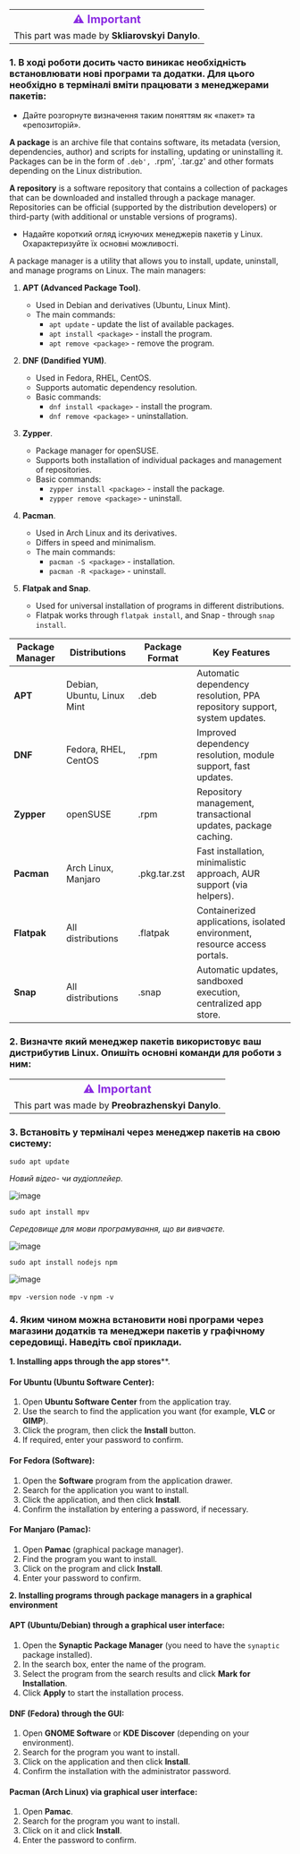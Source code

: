 <table>
  <tr>
    <th style="color:#8A2BE2; font-size:20px;">⚠ Important</th>
  </tr>
  <tr>
    <td>This part was made by <strong>Skliarovskyi Danylo</strong>.</td>
  </tr>
</table>

### 1. В ході роботи досить часто виникає необхідність встановлювати нові програми та додатки. Для цього необхідно в терміналі вміти працювати з менеджерами пакетів:

- Дайте розгорнуте визначення таким поняттям як «пакет» та «репозиторій».

**A package** is an archive file that contains software, its metadata (version, dependencies, author) and scripts for installing, updating or uninstalling it. Packages can be in the form of `.deb', `.rpm', `.tar.gz' and other formats depending on the Linux distribution.  

**A repository** is a software repository that contains a collection of packages that can be downloaded and installed through a package manager. Repositories can be official (supported by the distribution developers) or third-party (with additional or unstable versions of programs).  
 
- Надайте короткий огляд існуючих менеджерів пакетів у Linux. Охарактеризуйте їх основні можливості. 

A package manager is a utility that allows you to install, update, uninstall, and manage programs on Linux. The main managers:  

1. **APT (Advanced Package Tool)**.  
   - Used in Debian and derivatives (Ubuntu, Linux Mint).  
   - The main commands:  
     - `apt update` - update the list of available packages.  
     - `apt install <package>` - install the program.  
     - `apt remove <package>` - remove the program.  

2. **DNF (Dandified YUM)**.  
   - Used in Fedora, RHEL, CentOS.  
   - Supports automatic dependency resolution.  
   - Basic commands:  
     - `dnf install <package>` - install the program.  
     - `dnf remove <package>` - uninstallation.  

3. **Zypper**.  
   - Package manager for openSUSE.  
   - Supports both installation of individual packages and management of repositories.  
   - Basic commands:  
     - `zypper install <package>` - install the package.  
     - `zypper remove <package>` - uninstall.  

4. **Pacman**.  
   - Used in Arch Linux and its derivatives.  
   - Differs in speed and minimalism.  
   - The main commands:  
     - `pacman -S <package>` - installation.  
     - `pacman -R <package>` - uninstall.  

5. **Flatpak and Snap**.  
   - Used for universal installation of programs in different distributions.  
   - Flatpak works through `flatpak install`, and Snap - through `snap install`. 

| Package Manager | Distributions | Package Format | Key Features |
|----------------|--------------|---------------|--------------|
| **APT**  | Debian, Ubuntu, Linux Mint | .deb | Automatic dependency resolution, PPA repository support, system updates. |
| **DNF**  | Fedora, RHEL, CentOS | .rpm | Improved dependency resolution, module support, fast updates. |
| **Zypper** | openSUSE | .rpm | Repository management, transactional updates, package caching. |
| **Pacman** | Arch Linux, Manjaro | .pkg.tar.zst | Fast installation, minimalistic approach, AUR support (via helpers). |
| **Flatpak** | All distributions | .flatpak | Containerized applications, isolated environment, resource access portals. |
| **Snap** | All distributions | .snap | Automatic updates, sandboxed execution, centralized app store. |

### 2. Визначте який менеджер пакетів використовує ваш дистрибутив Linux. Опишіть основні команди для роботи з ним:

<table>
  <tr>
    <th style="color:#8A2BE2; font-size:20px;">⚠ Important</th>
  </tr>
  <tr>
    <td>This part was made by <strong>Preobrazhenskyi Danylo</strong>.</td>
  </tr>
</table>



### 3. Встановіть у терміналі через менеджер пакетів на свою систему:

`sudo apt update`

*Новий відео- чи аудіоплейер.*

![image](https://github.com/user-attachments/assets/a3b212a8-9421-4450-84a0-3de188ae4f4b)

`sudo apt install mpv`

*Середовище для мови програмування, що ви вивчаєте.*

![image](https://github.com/user-attachments/assets/1ca36be9-36b1-4b53-bd47-19d690aceb3b)

`sudo apt install nodejs npm`

![image](https://github.com/user-attachments/assets/f2622bce-0682-47fa-a188-da7f6398f93f)

`mpv -version`
`node -v`
`npm -v`

### 4. Яким чином можна встановити нові програми через магазини додатків та менеджери пакетів у графічному середовищі. Наведіть свої приклади.

**1. Installing apps through the app stores****.

#### **For Ubuntu (Ubuntu Software Center):**
1. Open **Ubuntu Software Center** from the application tray.
2. Use the search to find the application you want (for example, **VLC** or **GIMP**).
3. Click the program, then click the **Install** button.
4. If required, enter your password to confirm.

#### **For Fedora (Software):**
1. Open the **Software** program from the application drawer.
2. Search for the application you want to install.
3. Click the application, and then click **Install**.
4. Confirm the installation by entering a password, if necessary.

#### **For Manjaro (Pamac):**
1. Open **Pamac** (graphical package manager).
2. Find the program you want to install.
3. Click on the program and click **Install**.
4. Enter your password to confirm.

**2. Installing programs through package managers in a graphical environment**

#### **APT (Ubuntu/Debian) through a graphical user interface:**
1. Open the **Synaptic Package Manager** (you need to have the `synaptic` package installed).
2. In the search box, enter the name of the program.
3. Select the program from the search results and click **Mark for Installation**.
4. Click **Apply** to start the installation process.

#### **DNF (Fedora) through the GUI:**
1. Open **GNOME Software** or **KDE Discover** (depending on your environment).
2. Search for the program you want to install.
3. Click on the application and then click **Install**.
4. Confirm the installation with the administrator password.

#### **Pacman (Arch Linux) via graphical user interface:**
1. Open **Pamac**.
2. Search for the program you want to install.
3. Click on it and click **Install**.
4. Enter the password to confirm.

